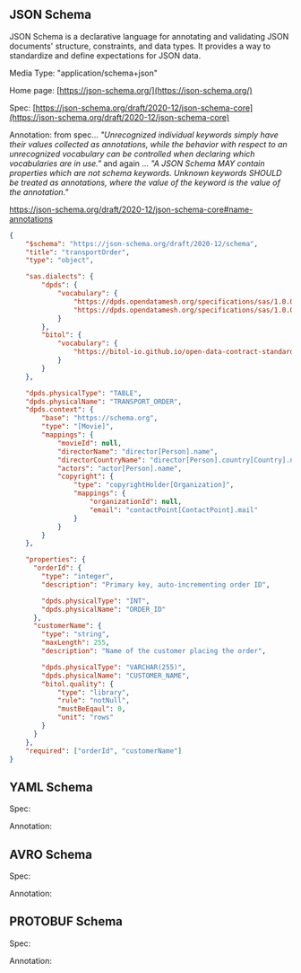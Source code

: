 ## JSON Schema

JSON Schema is a declarative language for annotating and validating JSON documents' structure, constraints, and data types. It provides a way to standardize and define expectations for JSON data.

Media Type: "application/schema+json"

Home page: [https://json-schema.org/](https://json-schema.org/)

Spec: [https://json-schema.org/draft/2020-12/json-schema-core](https://json-schema.org/draft/2020-12/json-schema-core)

Annotation: from spec... *"Unrecognized individual keywords simply have their values collected as annotations, while the behavior with respect to an unrecognized vocabulary can be controlled when declaring which vocabularies are in use."* and again ... *"A JSON Schema MAY contain properties which are not schema keywords. Unknown keywords SHOULD be treated as annotations, where the value of the keyword is the value of the annotation."*

https://json-schema.org/draft/2020-12/json-schema-core#name-annotations

```json
{
    "$schema": "https://json-schema.org/draft/2020-12/schema",
    "title": "transportOrder",
    "type": "object",

    "sas.dialects": {
        "dpds": {
            "vocabulary": {
                "https://dpds.opendatamesh.org/specifications/sas/1.0.0/#datastore": false,
                "https://dpds.opendatamesh.org/specifications/sas/1.0.0/#semantics": false
            }
        }, 
        "bitol": {
            "vocabulary": {
                "https://bitol-io.github.io/open-data-contract-standard/v3.0.0/#quality": false
            }
        }
    },

    "dpds.physicalType": "TABLE",
    "dpds.physicalName": "TRANSPORT_ORDER",
    "dpds.context": {
        "base": "https://schema.org",
        "type": "[Movie]",
        "mappings": {
            "movieId": null,
            "directorName": "director[Person].name",
            "directorCountryName": "director[Person].country[Country].name",
            "actors": "actor[Person].name",
            "copyright": {
                "type": "copyrightHolder[Organization]",
                "mappings": {
                    "organizationId": null,
                    "email": "contactPoint[ContactPoint].mail"
                }
            }  
        }
    },

    "properties": {
      "orderId": {
        "type": "integer",
        "description": "Primary key, auto-incrementing order ID",

        "dpds.physicalType": "INT",
        "dpds.physicalName": "ORDER_ID"
      },
      "customerName": {
        "type": "string",
        "maxLength": 255,
        "description": "Name of the customer placing the order",

        "dpds.physicalType": "VARCHAR(255)",
        "dpds.physicalName": "CUSTOMER_NAME",
        "bitol.quality": {
            "type": "library",
            "rule": "notNull",
            "mustBeEqaul": 0,
            "unit": "rows"
        }
      }
    },
    "required": ["orderId", "customerName"]
}
```

## YAML Schema

Spec:

Annotation: 

## AVRO Schema

Spec:

Annotation: 

## PROTOBUF Schema

Spec:

Annotation: 